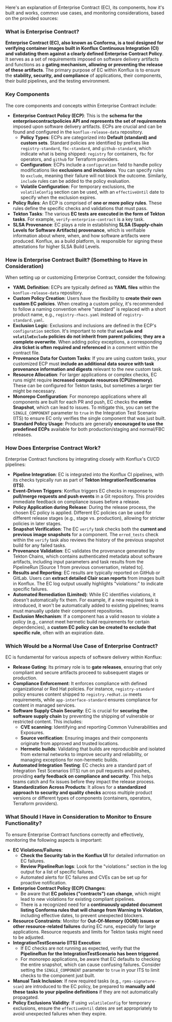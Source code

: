 Here's an explanation of Enterprise Contract (EC), its components, how it's built and works, common use cases, and monitoring considerations, based on the provided sources:

### What is Enterprise Contract?

**Enterprise Contract (EC), also known as Conforma, is a tool designed for verifying container images built in Konflux Continuous Integration (CI) and validating them against a clearly defined Enterprise Contract Policy**. It serves as a set of requirements imposed on software delivery artifacts and functions as a **gating mechanism, allowing or preventing the release of these artifacts**. The primary purpose of EC within Konflux is to ensure the **stability, security, and compliance** of applications, their components, their build pipelines, and the testing environment.

### Key Components

The core components and concepts within Enterprise Contract include:

*   **Enterprise Contract Policy (ECP)**: This is the **schema for the enterprisecontractpolicies API and represents the set of requirements** imposed upon software delivery artifacts. ECPs are crucial and can be found and configured in the `konflux-release-data` repository.
    *   **Policy Types**: ECPs are categorized into **Default (standard) and custom sets**. Standard policies are identified by prefixes like `registry-standard`, `fbc-standard`, and `github-standard`, which indicate what is being shipped: `registry` for containers, `fbc` for operators, and `github` for Terraform providers.
    *   **Configuration**: ECPs include a `configuration` field to handle policy modifications like **exclusions and inclusions**. You can specify rules to `exclude`, meaning their failure will not block the outcome. Similarly, `include` rules can be added to the policy evaluation.
    *   **Volatile Configuration**: For temporary exclusions, the `volatileConfig` section can be used, with an `effectiveUntil` date to specify when the exclusion expires.
*   **Policy Rules**: An ECP is comprised of **one or more policy rules**. These rules define the specific checks and validations that must pass.
*   **Tekton Tasks**: The various **EC tests are executed in the form of Tekton tasks**. For example, `verify-enterprise-contract` is a key task.
*   **SLSA Provenance**: EC plays a role in establishing **SLSA (Supply-chain Levels for Software Artifacts) provenance**, which is verifiable information about where, when, and how software artifacts were produced. Konflux, as a build platform, is responsible for signing these attestations for higher SLSA Build Levels.

### How is Enterprise Contract Built? (Something to Have in Consideration)

When setting up or customizing Enterprise Contract, consider the following:

*   **YAML Definition**: ECPs are typically defined as **YAML files** within the `konflux-release-data` repository.
*   **Custom Policy Creation**: Users have the flexibility to **create their own custom EC policies**. When creating a custom policy, it's recommended to follow a naming convention where "standard" is replaced with a short product name, e.g., `registry-rhacs.yaml` instead of `registry-standard.yaml`.
*   **Exclusion Logic**: Exclusions and inclusions are defined in the ECP's `configuration` section. It's important to note that **`exclude` and `volatileExclude` policies do not inherit from parent policies; they are a complete overwrite**. When adding policy exceptions, a corresponding **Jira ticket is often required and referenced** in a comment within the contract file.
*   **Provenance Data for Custom Tasks**: If you are using custom tasks, your customized ECP must **include an additional data source with task provenance information and digests** relevant to the new custom task.
*   **Resource Allocation**: For larger applications or complex checks, EC runs might require **increased compute resources (CPU/memory)**. These can be configured for Tekton tasks, but sometimes a larger tier might be necessary.
*   **Monorepo Configuration**: For monorepo applications where all components are built for each PR and push, EC checks the **entire Snapshot**, which can lead to issues. To mitigate this, you can set the `SINGLE_COMPONENT` parameter to `true` in the Integration Test Scenario (ITS) to ensure EC only verifies the single component that was just built.
*   **Standard Policy Usage**: Products are generally **encouraged to use the predefined ECPs** available for both production/staging and normal/FBC releases.

### How Does Enterprise Contract Work?

Enterprise Contract functions by integrating closely with Konflux's CI/CD pipelines:

*   **Pipeline Integration**: EC is integrated into the Konflux CI pipelines, with its checks typically run as part of **Tekton IntegrationTestScenarios (ITS)**.
*   **Event-Driven Triggers**: Konflux triggers EC checks in response to **pull/merge requests and push events** in a Git repository. This provides immediate feedback on compliance issues before a release.
*   **Policy Application during Release**: During the release process, the chosen EC policy is applied. Different EC policies can be used for different release stages (e.g., stage vs. production), allowing for stricter policies in later stages.
*   **Snapshot Verification**: The EC `verify` task checks both the **current and previous image snapshots** for a component. The `erred_tests` check within the `verify` task also reviews the history of the previous snapshot build for any failed tasks.
*   **Provenance Validation**: EC validates the provenance generated by Tekton Chains, which contains authenticated metadata about software artifacts, including input parameters and task results from the PipelineRun [Source 1 from previous conversation, related to].
*   **Results and Reporting**: EC results are typically reported on GitHub or GitLab. Users can **extract detailed Clair scan reports** from images built in Konflux. The EC log output usually highlights "violations:" to indicate specific failures.
*   **Automated Remediation (Limited)**: While EC identifies violations, it doesn't automatically fix them. For example, if a new required task is introduced, it won't be automatically added to existing pipelines; teams must manually update their component repositories.
*   **Exclusion Mechanism**: If a component has a valid reason to violate a policy (e.g., cannot meet hermetic build requirements for certain dependencies), a **custom EC policy can be created to exclude that specific rule**, often with an expiration date.

### Which Would be a Normal Use Case of Enterprise Contract?

EC is fundamental for various aspects of software delivery within Konflux:

*   **Release Gating**: Its primary role is to **gate releases**, ensuring that only compliant and secure artifacts proceed to subsequent stages or production.
*   **Compliance Enforcement**: It enforces compliance with defined organizational or Red Hat policies. For instance, `registry-standard` policy ensures content shipped to `registry.redhat.io` meets requirements, while `app-interface-standard` ensures compliance for content in managed services.
*   **Software Supply Chain Security**: EC is crucial for **securing the software supply chain** by preventing the shipping of vulnerable or restricted content. This includes:
    *   **CVE scanning**: Identifying and reporting Common Vulnerabilities and Exposures.
    *   **Source verification**: Ensuring images and their components originate from approved and trusted locations.
    *   **Hermetic builds**: Validating that builds are reproducible and isolated from external networks to improve security and reliability, or managing exceptions for non-hermetic builds.
*   **Automated Integration Testing**: EC checks are a standard part of Integration Test Scenarios (ITS) run on pull requests and pushes, providing **early feedback on compliance and security**. This helps teams catch and fix issues before they impact the release process.
*   **Standardization Across Products**: It allows for a **standardized approach to security and quality checks** across multiple product versions or different types of components (containers, operators, Terraform providers).

### What Should I Have in Consideration to Monitor to Ensure Functionality?

To ensure Enterprise Contract functions correctly and effectively, monitoring the following aspects is important:

*   **EC Violations/Failures**:
    *   **Check the Security tab in the Konflux UI** for detailed information on EC failures.
    *   **Review PipelineRun logs**: Look for the "violations:" section in the log output for a list of specific failures.
    *   Automated alerts for EC failures and CVEs can be set up for proactive notification.
*   **Enterprise Contract Policy (ECP) Changes**:
    *   Be aware that **EC policies ("contracts") can change**, which might lead to new violations for existing compliant pipelines.
    *   There is a recognized need for a **continuously updated document listing Conforma rules that will change from Warning to Violation**, including effective dates, to prevent unexpected blockers.
*   **Resource Constraints**: Monitor for **Out-Of-Memory (OOM) issues or other resource-related failures** during EC runs, especially for large applications. Resource requests and limits for Tekton tasks might need to be adjusted.
*   **IntegrationTestScenario (ITS) Execution**:
    *   If EC checks are not running as expected, verify that the **PipelineRun for the IntegrationTestScenario has been triggered**.
    *   For monorepo applications, be aware that EC defaults to checking the entire snapshot, which can cause confusing failures. Consider setting the `SINGLE_COMPONENT` parameter to `true` in your ITS to limit checks to the component just built.
*   **Manual Task Inclusion**: If new required tasks (e.g., `rpms-signature-scan`) are introduced to the EC policy, be prepared to **manually add these tasks to your pipeline definitions** if they are not automatically propagated.
*   **Policy Exclusions Validity**: If using `volatileConfig` for temporary exclusions, ensure the `effectiveUntil` dates are set appropriately to avoid unexpected failures when they expire.
